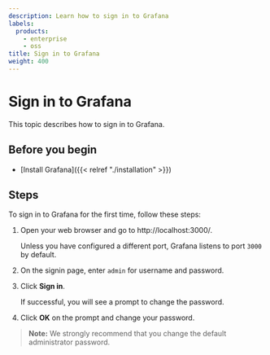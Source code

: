 ```yaml
---
description: Learn how to sign in to Grafana
labels:
  products:
    - enterprise
    - oss
title: Sign in to Grafana
weight: 400
---
```


# Sign in to Grafana

This topic describes how to sign in to Grafana.

## Before you begin

- [Install Grafana]({{< relref "./installation" >}})

## Steps

To sign in to Grafana for the first time, follow these steps:

1. Open your web browser and go to http://localhost:3000/.

   Unless you have configured a different port, Grafana listens to port `3000` by default.

1. On the signin page, enter `admin` for username and password.
1. Click **Sign in**.

   If successful, you will see a prompt to change the password.

1. Click **OK** on the prompt and change your password.

> **Note:** We strongly recommend that you change the default administrator password.
